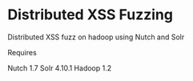 Distributed XSS Fuzzing
==================

Distributed XSS fuzz on hadoop using Nutch and Solr

Requires

Nutch 1.7
Solr 4.10.1
Hadoop 1.2
